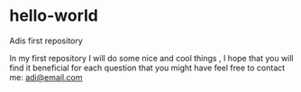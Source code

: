 # hello-world
Adis first repository

In my first repository I will do some nice and cool things , I hope that you will  find it beneficial
for each question that you might have feel free to contact me: adi@email.com
